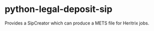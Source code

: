 python-legal-deposit-sip
==============

Provides a SipCreator which can produce a METS file for Heritrix jobs.
